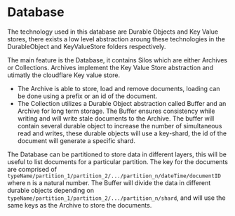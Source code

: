 # Database
The technology used in this database are Durable Objects and Key Value stores, there exists a low level abstraction aroung these technologies in the DurableObject and KeyValueStore folders respectively.

The main feature is the Database, it contains Silos which are either Archives or Collections. Archives implement the Key Value Store abstraction and utimatly the cloudflare Key value store. 
- The Archive is able to store, load and remove documents, loading can be done using a prefix or an id of the document.
- The Collection utilizes a Durable Object abstraction called Buffer and an Archive for long term storage. The Buffer ensures consistency while writing and will write stale documents to the Archive. The buffer will contain several durable object to increase the number of simultaneous read and writes, these durable objects will use a key-shard, the id of the document will generate a specific shard.

The Database can be partitioned to store data in different layers, this will be useful to list documents for a particular partition. The key for the documents are comprised of `typeName/partition_1/partition_2/.../partition_n/dateTime/documentID` where n is a natural number. The Buffer will divide the data in different durable objects depending on `typeName/partition_1/partition_2/.../partition_n/shard`, and will use the same keys as the Archive to store the documents.
